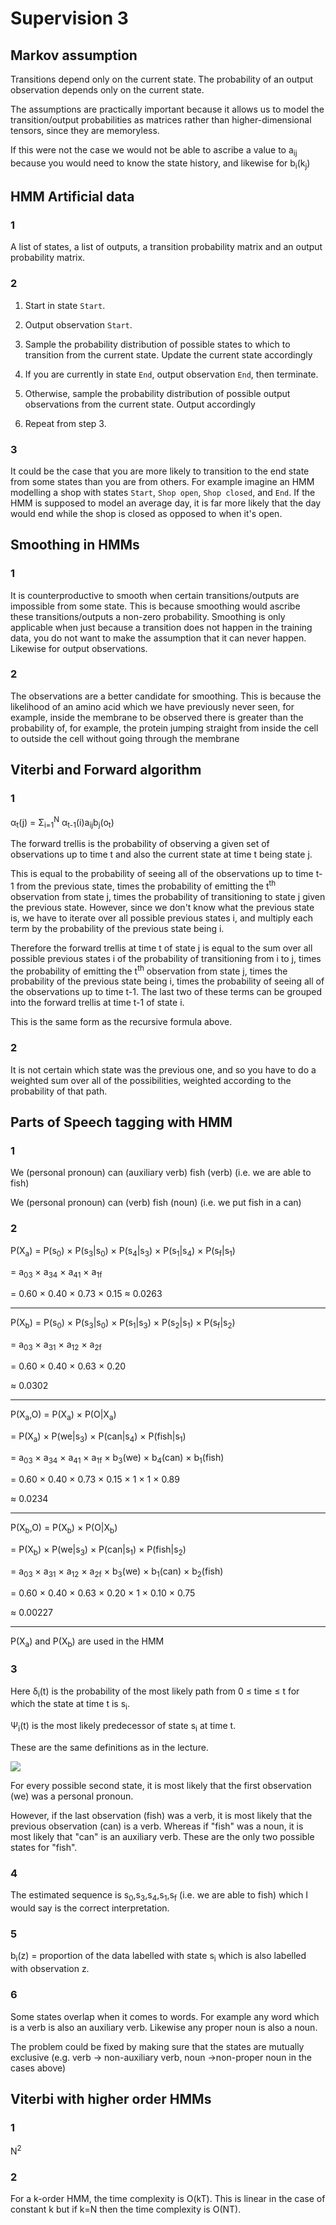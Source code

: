 # Supervision 3

## Markov assumption

Transitions depend only on the current state. The probability of an output observation depends only on the current state.

The assumptions are practically important because it allows us to model the transition/output probabilities as matrices rather than higher-dimensional tensors, since they are memoryless.

If this were not the case we would not be able to ascribe a value to a<sub>ij</sub> because you would need to know the state history, and likewise for b<sub>i</sub>(k<sub>j</sub>)

## HMM Artificial data

### 1

A list of states, a list of outputs, a transition probability matrix and an output probability matrix.

### 2

1.
    Start in state `Start`.

2.
    Output observation `Start`.

3.
    Sample the probability distribution of possible states to which to transition from the current state. Update the current state accordingly

4.
    If you are currently in state `End`, output observation `End`, then terminate.

5.
    Otherwise, sample the probability distribution of possible output observations from the current state. Output accordingly

6.
    Repeat from step 3.

### 3

It could be the case that you are more likely to transition to the end state from some states than you are from others. For example imagine an HMM modelling a shop with states `Start`, `Shop open`, `Shop closed`, and `End`. If the HMM is supposed to model an average day, it is far more likely that the day would end while the shop is closed as opposed to when it's open.

## Smoothing in HMMs

### 1

It is counterproductive to smooth when certain transitions/outputs are impossible from some state. This is because smoothing would ascribe these transitions/outputs a non-zero probability. Smoothing is only applicable when just because a transition does not happen in the training data, you do not want to make the assumption that it can never happen. Likewise for output observations.

### 2

The observations are a better candidate for smoothing. This is because the likelihood of an amino acid which we have previously never seen, for example, inside the membrane to be observed there is greater than the probability of, for example, the protein jumping straight from inside the cell to outside the cell without going through the membrane

## Viterbi and Forward algorithm

### 1

&alpha;<sub>t</sub>(j) = &Sigma;<sub>i=1</sub><sup>N</sup> &alpha;<sub>t-1</sub>(i)a<sub>ij</sub>b<sub>j</sub>(o<sub>t</sub>)

The forward trellis is the probability of observing a given set of observations up to time t and also the current state at time t being state j.

This is equal to the probability of seeing all of the observations up to time t-1 from the previous state, times the probability of emitting the t<sup>th</sup> observation from state j, times the probability of transitioning to state j given the previous state. However, since we don't know what the previous state is, we have to iterate over all possible previous states i, and multiply each term by the probability of the previous state being i.

Therefore the forward trellis at time t of state j is equal to the sum over all possible previous states i of the probability of transitioning from i to j, times the probability of emitting the t<sup>th</sup> observation from state j, times the probability of the previous state being i, times the probability of seeing all of the observations up to time t-1. The last two of these terms can be grouped into the forward trellis at time t-1 of state i.

This is the same form as the recursive formula above.

### 2

It is not certain which state was the previous one, and so you have to do a weighted sum over all of the possibilities, weighted according to the probability of that path.

## Parts of Speech tagging with HMM

### 1

We (personal pronoun) can (auxiliary verb) fish (verb) (i.e. we are able to fish)

We (personal pronoun) can (verb) fish (noun) (i.e. we put fish in a can)

### 2

P(X<sub>a</sub>) = P(s<sub>0</sub>) &times; P(s<sub>3</sub>|s<sub>0</sub>) &times; P(s<sub>4</sub>|s<sub>3</sub>) &times; P(s<sub>1</sub>|s<sub>4</sub>) &times; P(s<sub>f</sub>|s<sub>1</sub>)

= a<sub>03</sub> &times; a<sub>34</sub> &times; a<sub>41</sub> &times; a<sub>1f</sub>

= 0.60 &times; 0.40 &times; 0.73 &times; 0.15
&approx; 0.0263
<hr />

P(X<sub>b</sub>) = P(s<sub>0</sub>) &times; P(s<sub>3</sub>|s<sub>0</sub>) &times; P(s<sub>1</sub>|s<sub>3</sub>) &times; P(s<sub>2</sub>|s<sub>1</sub>) &times; P(s<sub>f</sub>|s<sub>2</sub>)

= a<sub>03</sub> &times; a<sub>31</sub> &times; a<sub>12</sub> &times; a<sub>2f</sub>

= 0.60 &times; 0.40 &times; 0.63 &times; 0.20

&approx; 0.0302
<hr />

P(X<sub>a</sub>,O) = P(X<sub>a</sub>) &times; P(O|X<sub>a</sub>)

= P(X<sub>a</sub>) &times; P(we|s<sub>3</sub>) &times; P(can|s<sub>4</sub>) &times; P(fish|s<sub>1</sub>)

= a<sub>03</sub> &times; a<sub>34</sub> &times; a<sub>41</sub> &times; a<sub>1f</sub> &times; b<sub>3</sub>(we) &times; b<sub>4</sub>(can) &times; b<sub>1</sub>(fish)

= 0.60 &times; 0.40 &times; 0.73 &times; 0.15 &times; 1 &times; 1 &times; 0.89

&approx; 0.0234

<hr />

P(X<sub>b</sub>,O) = P(X<sub>b</sub>) &times; P(O|X<sub>b</sub>)

= P(X<sub>b</sub>) &times; P(we|s<sub>3</sub>) &times; P(can|s<sub>1</sub>) &times; P(fish|s<sub>2</sub>)

= a<sub>03</sub> &times; a<sub>31</sub> &times; a<sub>12</sub> &times; a<sub>2f</sub> &times; b<sub>3</sub>(we) &times; b<sub>1</sub>(can) &times; b<sub>2</sub>(fish)

= 0.60 &times; 0.40 &times; 0.63 &times; 0.20 &times; 1 &times; 0.10 &times; 0.75

&approx; 0.00227

<hr />

P(X<sub>a</sub>) and P(X<sub>b</sub>) are used in the HMM

### 3

Here &delta;<sub>i</sub>(t) is the probability of the most likely path from 0 &leq; time &leq; t for which the state at time t is s<sub>i</sub>.

&Psi;<sub>i</sub>(t) is the most likely predecessor of state s<sub>i</sub> at time t.

These are the same definitions as in the lecture.

![](https://raw.githubusercontent.com/slippedandmissed/Supervisions/master/Machine%20Learning/Supervision%203/imgs/viterbi.svg)

For every possible second state, it is most likely that the first observation (we) was a personal pronoun.

However, if the last observation (fish) was a verb, it is most likely that the previous observation (can) is a verb. Whereas if "fish" was a noun, it is most likely that "can" is an auxiliary verb. These are the only two possible states for "fish". 

### 4

The estimated sequence is s<sub>0</sub>,s<sub>3</sub>,s<sub>4</sub>,s<sub>1</sub>,s<sub>f</sub> (i.e. we are able to fish) which I would say is the correct interpretation.

### 5

b<sub>i</sub>(z) = proportion of the data labelled with state s<sub>i</sub> which is also labelled with observation z.

### 6

Some states overlap when it comes to words. For example any word which is a verb is also an auxiliary verb. Likewise any proper noun is also a noun.

The problem could be fixed by making sure that the states are mutually exclusive (e.g. verb &rarr; non-auxiliary verb, noun &rarr;non-proper noun in the cases above)

## Viterbi with higher order HMMs

### 1

N<sup>2</sup>

### 2

For a k-order HMM, the time complexity is O(kT). This is linear in the case of constant k but if k=N then the time complexity is O(NT).
